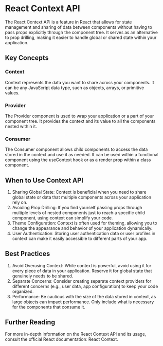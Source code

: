 # React Context API
The React Context API is a feature in React that allows for state management and sharing of data between components without having to pass props explicitly through the component tree. It serves as an alternative to prop drilling, making it easier to handle global or shared state within your application.

## Key Concepts
### Context
Context represents the data you want to share across your components. It can be any JavaScript data type, such as objects, arrays, or primitive values.

### Provider
The Provider component is used to wrap your application or a part of your component tree. It provides the context and its value to all the components nested within it.

### Consumer
The Consumer component allows child components to access the data stored in the context and use it as needed. It can be used within a functional component using the useContext hook or as a render prop within a class component.

## When to Use Context API
1. Sharing Global State: Context is beneficial when you need to share global state or data that multiple components across your application rely on.
2. Avoiding Prop Drilling: If you find yourself passing props through multiple levels of nested components just to reach a specific child component, using context can simplify your code.
3. Theme Configuration: Context is often used for theming, allowing you to change the appearance and behavior of your application dynamically.
4. User Authentication: Storing user authentication data or user profiles in context can make it easily accessible to different parts of your app.

## Best Practices
1. Avoid Overusing Context: While context is powerful, avoid using it for every piece of data in your application. Reserve it for global state that genuinely needs to be shared.
2. Separate Concerns: Consider creating separate context providers for different concerns (e.g., user data, app configuration) to keep your code organized.
3. Performance: Be cautious with the size of the data stored in context, as large objects can impact performance. Only include what is necessary for the components that consume it.

## Further Reading
For more in-depth information on the React Context API and its usage, consult the official React documentation: React Context.
